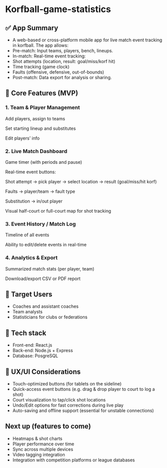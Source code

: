 # Korfball-game-statistics

## ✅ App Summary

- A web-based or cross-platform mobile app for live match event tracking in korfball. The app allows:
- Pre-match: Input teams, players, bench, lineups.
- In-match: Real-time event tracking:
- Shot attempts (location, result: goal/miss/korf hit)
- Time tracking (game clock)
- Faults (offensive, defensive, out-of-bounds)
- Post-match: Data export for analysis or sharing.

## 🧱 Core Features (MVP)
### 1. Team & Player Management

Add players, assign to teams

Set starting lineup and substitutes

Edit players’ info

### 2. Live Match Dashboard

Game timer (with periods and pause)

Real-time event buttons:

Shot attempt → pick player → select location → result (goal/miss/hit korf)

Faults → player/team → fault type

Substitution → in/out player

Visual half-court or full-court map for shot tracking

### 3. Event History / Match Log

Timeline of all events

Ability to edit/delete events in real-time

### 4. Analytics & Export

Summarized match stats (per player, team)

Download/export CSV or PDF report

## 🎯 Target Users

- Coaches and assistant coaches
- Team analysts
- Statisticians for clubs or federations

## 📱 Tech stack

- Front-end: React.js
- Back-end: Node.js + Express
- Database: PosgreSQL

## 🎨 UX/UI Considerations

- Touch-optimized buttons (for tablets on the sideline)     
- Quick-access event buttons (e.g. drag & drop player to court to log a shot)
- Court visualization to tap/click shot locations
- Undo/Edit options for fast corrections during live play
- Auto-saving and offline support (essential for unstable connections)

## Next up (features to come)

- Heatmaps & shot charts
- Player performance over time
- Sync across multiple devices
- Video tagging integration
- Integration with competition platforms or league databases